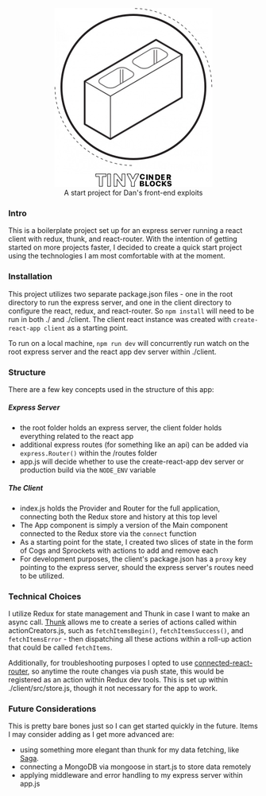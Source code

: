 <p align="center">
  <img src="doc/logo.jpg" alt="a start project for Dan"><br>
  A start project for Dan's front-end exploits
</p>

### Intro
This is a boilerplate project set up for an express server running a react client with redux, thunk, and react-router. With the intention of getting started on more projects faster, I decided to create a quick start project using the technologies I am most comfortable with at the moment.

### Installation
This project utilizes two separate package.json files - one in the root directory to run the express server, and one in the client directory to configure the react, redux, and react-router. So `npm install` will need to be run in both ./ and ./client. The client react instance was created with `create-react-app client` as a starting point.

To run on a local machine, `npm run dev` will concurrently run watch on the root express server and the react app dev server within ./client.

### Structure
There are a few key concepts used in the structure of this app:

##### Express Server
- the root folder holds an express server, the client folder holds everything related to the react app
- additional express routes (for something like an api) can be added via `express.Router()` within the /routes folder
- app.js will decide whether to use the create-react-app dev server or production build via the `NODE_ENV` variable

##### The Client
- index.js holds the Provider and Router for the full application, connecting both the Redux store and history at this top level
- The App component is simply a version of the Main component connected to the Redux store via the `connect` function
- As a starting point for the state, I created two slices of state in the form of Cogs and Sprockets with actions to add and remove each
- For development purposes, the client's package.json has a `proxy` key pointing to the express server, should the express server's routes need to be utilized.

### Technical Choices
I utilize Redux for state management and Thunk in case I want to make an async call. [Thunk](https://github.com/reduxjs/redux-thunk) allows me to create a series of actions called within actionCreators.js, such as `fetchItemsBegin()`, `fetchItemsSuccess()`, and `fetchItemsError` - then dispatching all these actions within a roll-up action that could be called `fetchItems`.

Additionally, for troubleshooting purposes I opted to use [connected-react-router](https://github.com/supasate/connected-react-router), so anytime the route changes via push state, this would be registered as an action within Redux dev tools. This is set up within ./client/src/store.js, though it not necessary for the app to work.

### Future Considerations
This is pretty bare bones just so I can get started quickly in the future. Items I may consider adding as I get more advanced are:

- using something more elegant than thunk for my data fetching, like [Saga](https://github.com/redux-saga/redux-saga).
- connecting a MongoDB via mongoose in start.js to store data remotely
- applying middleware and error handling to my express server within app.js